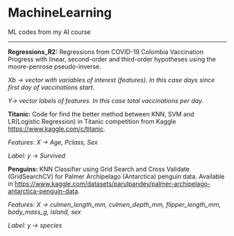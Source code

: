 # MachineLearning
ML codes from my AI course


----------------------------------------------------------------------------------------------------------------------------------------


**Regressions_R2:**
Regressions from COVID-19 Colombia Vaccination Progress with linear, second-order and third-order hypotheses using the moore-penrose pseudo-inverse.


*Xb -> vector with variables of interest (features). In this case days since first day of vaccinations start.*


*Y-> vector labels of features. In this case total vaccinations per day.*

**Titanic:**
Code for find the better method between KNN, SVM and LR(Logistic Regression) in Titanic competition from Kaggle https://www.kaggle.com/c/titanic.


*Features: X -> Age, Pclass, Sex*


*Label: y -> Survived*

**Penguins:**
KNN Classifier using Grid Search and Cross Validate (GridSearchCV) for Palmer Archipelago (Antarctica) penguin data. Available in https://www.kaggle.com/datasets/parulpandey/palmer-archipelago-antarctica-penguin-data.

*Features: X -> culmen_length_mm, culmen_depth_mm, flipper_length_mm, body_mass_g, island, sex*

*Label: y -> species*
